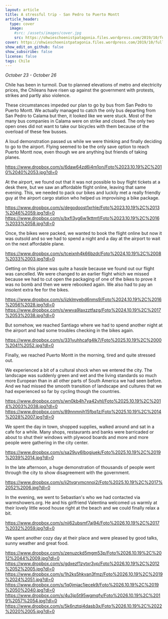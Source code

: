 ```yaml
---
layout: article
title: A stressful trip - San Pedro to Puerto Montt
article_header:
  type: cover
  image:
    #src: /assets/images/cover.jpg
    src: https://ohwieschoenistpatagonia.files.wordpress.com/2019/10/fullsizerender_ezy-watermark_26-10-2019_06-52-48pm.jpg
cover: https://ohwieschoenistpatagonia.files.wordpress.com/2019/10/fullsizerender_ezy-watermark_26-10-2019_06-52-48pm.jpg
show_edit_on_github: false
show_subscribe: false
license: false
tags: Chile
---
```


*October 23 - October 26*

Chile has been in turmoil. Due to planned elevations of metro and electricity prices, the Chileans have risen up against the government with protests, strikes and partly also violence.

<!--more-->

These circumstances impeded our plan to go by bus from San Pedro to Puerto Montt. We actually managed to catch the only bus departing from San Pedro to Calama but then, it looked like we were stuck. Most of the many bus companies in Calama were on strike and closed. The only two open ones did not want to take our bicycles with them because of the overload of these few busses.

A loud demonstration passed us while we were thinking and finally deciding to go to the airport. Flying seemed to be the only save option to reach Puerto Montt now, even though we are anything but friends of taking planes.

https://www.dropbox.com/s/6daw64zd6i4m1on/Foto%2023.10.19%2C%2010%2040%2053.jpg?dl=0

At the airport, we found out that it was not possible to buy flight tickets at a desk there, but we saw an affordable flight online, leaving that same evening. This, we needed to pack our bikes and luckily met a really friendly guy at the airport cargo station who helped us improvising a bike package.

https://www.dropbox.com/s/degodoost1xrhle/Foto%2023.10.19%2C%2013%2046%2059.jpg?dl=0
https://www.dropbox.com/s/bxfl3yg6w1kttmf/Foto%2023.10.19%2C%2016%2033%2058.jpg?dl=0

Once, the bikes were packed, we wanted to book the flight online but now it was outsold and so we had to spend a night and a day at the airport to wait on the next affordable plane.

https://www.dropbox.com/s/tceixnh4k66bzdr/Foto%2024.10.19%2C%2008%2033%2003.jpg?dl=0

Getting on this plane was quite a hassle because we found out our flight was cancelled. We were changed to an earlier flight which we missed because we had to cut open the packaging of one of the bikes to prove it was no bomb and then we were rebooked again. We also had to pay an insolent extra fee for the bikes.

https://www.dropbox.com/s/iizklmyebd6nms9/Foto%2024.10.19%2C%2016%2056%2028.jpg?dl=0
https://www.dropbox.com/s/wwva9laxzztfazg/Foto%2024.10.19%2C%2017%2053%2038.jpg?dl=0

But somehow, we reached Santiago where we had to spend another night at the airport and had some troubles checking in the bikes again.

https://www.dropbox.com/s/331yuhhcafg4lk7/Foto%2025.10.19%2C%2000%2041%2052.jpg?dl=0

Finally, we reached Puerto Montt in the morning, tired and quite stressed out.

We experienced a bit of a cultural shock when we entered the city. The landscape was suddenly green and wet and the living standards so much more European than in all other parts of South America we had seen before. And we had missed the smooth transition of landscape and cultures that we had experienced so far by cycling though the countries.

https://www.dropbox.com/s/wn0kb4h7ya42yhl/Foto%2025.10.19%2C%2014%2003%2038.jpg?dl=0
https://www.dropbox.com/s/89nnmnjh15fbq1z/Foto%2025.10.19%2C%2014%2028%2007.jpg?dl=0

We spent the day in town, shopped supplies, walked around and sat in a cafe for a while. Many shops, restaurants and banks were barricaded or about to shut their windows with plywood boards and more and more people were gathering in the city center.

https://www.dropbox.com/s/sa29uy6lbogjuek/Foto%2025.10.19%2C%2019%2039%2014.jpg?dl=0

In the late afternoon, a huge demonstration of thousands of people went through the city to show disagreement with the government.

https://www.dropbox.com/s/ii2tvqrymcnnoi2/Foto%2025.10.19%2C%2017%2052%2006.jpg?dl=0

In the evening, we went to Sebastian's who we had contacted via warmshowers.org. He and his girlfriend Valentina welcomed us warmly at their lovely little wood house right at the beach and we could finally relax a bit.

https://www.dropbox.com/s/nii62ubsmf7aj94/Foto%2026.10.19%2C%2017%2032%2059.jpg?dl=0

We spent another cozy day at their place and were pleased by good talks, sunny weather and great food.

https://www.dropbox.com/s/zenuzckd5mgm53p/Foto%2026.10.19%2C%2012%2044%2009.jpg?dl=0
https://www.dropbox.com/s/gdxezf1zytxr3vp/Foto%2026.10.19%2C%2012%2052%2005.jpg?dl=0
https://www.dropbox.com/s/1h2ks5hkvan3fmz/Foto%2026.10.19%2C%2019%2024%2051.jpg?dl=0
https://www.dropbox.com/s/1q0jmjac1iecek9/Foto%2026.10.19%2C%2019%2050%2040.jpg?dl=0
https://www.dropbox.com/s/4u3jp5t95wgmqfv/Foto%2026.10.19%2C%2019%2057%2054.jpg?dl=0
https://www.dropbox.com/s/5k6nztqi4dasb3x/Foto%2026.10.19%2C%2022%2020%2005.jpg?dl=0